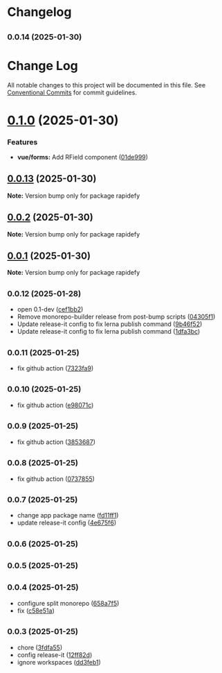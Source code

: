 # Changelog

## <small>0.0.14 (2025-01-30)</small>

# Change Log

All notable changes to this project will be documented in this file.
See [Conventional Commits](https://conventionalcommits.org) for commit guidelines.

# [0.1.0](https://github.com/rapidefy/lerna-and-monorepo-builder/compare/v0.0.13...v0.1.0) (2025-01-30)


### Features

* **vue/forms:** Add RField component ([01de999](https://github.com/rapidefy/lerna-and-monorepo-builder/commit/01de99944739e2d71159612de1ce4c4b5f204c1d))





## [0.0.13](https://github.com/rapidefy/lerna-and-monorepo-builder/compare/v0.0.2...v0.0.13) (2025-01-30)

**Note:** Version bump only for package rapidefy





## [0.0.2](https://github.com/rapidefy/lerna-and-monorepo-builder/compare/v0.0.12...v0.0.2) (2025-01-30)

**Note:** Version bump only for package rapidefy





## [0.0.1](https://github.com/rapidefy/lerna-and-monorepo-builder/compare/v0.0.12...v0.0.1) (2025-01-30)

**Note:** Version bump only for package rapidefy







## <small>0.0.12 (2025-01-28)</small>

* open 0.1-dev ([cef1bb2](https://github.com/rapidefy/lerna-and-monorepo-builder/commit/cef1bb2))
* Remove monorepo-builder release from post-bump scripts ([04305f1](https://github.com/rapidefy/lerna-and-monorepo-builder/commit/04305f1))
* Update release-it config to fix lerna publish command ([9b46f52](https://github.com/rapidefy/lerna-and-monorepo-builder/commit/9b46f52))
* Update release-it config to fix lerna publish command ([1dfa3bc](https://github.com/rapidefy/lerna-and-monorepo-builder/commit/1dfa3bc))

## <small>0.0.11 (2025-01-25)</small>

* fix github action ([7323fa9](https://github.com/rapidefy/lerna-and-monorepo-builder/commit/7323fa9))

## <small>0.0.10 (2025-01-25)</small>

* fix github action ([e98071c](https://github.com/rapidefy/lerna-and-monorepo-builder/commit/e98071c))

## <small>0.0.9 (2025-01-25)</small>

* fix github action ([3853687](https://github.com/rapidefy/lerna-and-monorepo-builder/commit/3853687))

## <small>0.0.8 (2025-01-25)</small>

* fix github action ([0737855](https://github.com/rapidefy/lerna-and-monorepo-builder/commit/0737855))

## <small>0.0.7 (2025-01-25)</small>

* change app package name ([fd11ff1](https://github.com/rapidefy/lerna-and-monorepo-builder/commit/fd11ff1))
* update release-it config ([4e675f6](https://github.com/rapidefy/lerna-and-monorepo-builder/commit/4e675f6))

## <small>0.0.6 (2025-01-25)</small>

## <small>0.0.5 (2025-01-25)</small>

## <small>0.0.4 (2025-01-25)</small>

* configure split monorepo ([658a7f5](https://github.com/rapidefy/lerna-and-monorepo-builder/commit/658a7f5))
* fix ([c58e51a](https://github.com/rapidefy/lerna-and-monorepo-builder/commit/c58e51a))

## <small>0.0.3 (2025-01-25)</small>

* chore ([3fdfa55](https://github.com/rapidefy/lerna-and-monorepo-builder/commit/3fdfa55))
* config release-it ([12ff82d](https://github.com/rapidefy/lerna-and-monorepo-builder/commit/12ff82d))
* ignore workspaces ([dd3feb1](https://github.com/rapidefy/lerna-and-monorepo-builder/commit/dd3feb1))
